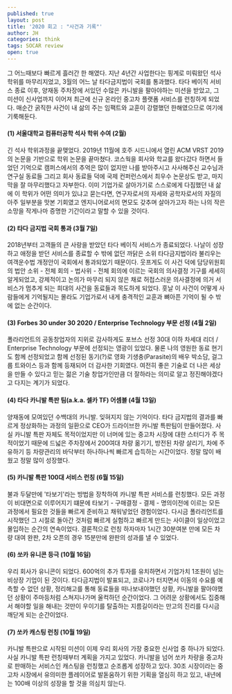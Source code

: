```yaml
---
published: true
layout: post
title: '2020 회고 : "사건과 기록"'
author: JH
categories: think
tags: SOCAR review
open: true
---
```


그 어느때보다 빠르게 흘러간 한 해였다. 지난 4년간 사업한다는 핑계로 미뤄왔던 석사 학위를 마무리지었고, 3월의 어느 날 타다금지법이 국회를 통과했다. 타다 베이직 서비스 종료 이후, 양재동 주차장에 서있던 수많은 카니발을 팔아야하는 미션을 받았고, 그 미션이 신사업까지 이어져 최근에 신규 온라인 중고차 플랫폼 서비스를 런칭하게 되었다. 매순간 굵직한 사건이 내 삶의 주는 임팩트와 교훈이 강렬했던 한해였으므로 여기에 기룩해둔다.

#### (1) 서울대학교 컴퓨터공학 석사 학위 수여 (2월)

긴 석사 학위과정을 끝맺었다. 2019년 11월에 호주 시드니에서 열린 ACM VRST 2019의 논문을 기반으로 학위 논문을 끝마쳤다. 코스웍을 회사와 학교를 왔다갔다 하면서 들었던 기억으로 캠퍼스에서의 추억은 많이 없지만 나를 받아주시고 사사해주신 교수님과 연구실 동료들 그리고 회사 동료들 덕에 국제 컨퍼런스에서 최우수 논문상도 받고, 마지막을 잘 마무리했다고 자부한다. 이미 기업가로 살아가기로 스스로에게 다짐했던 내 삶에 이 학위가 어떤 의미가 있냐고 묻는다면, 연구자로서의 자세와 공학자로서의 자질의 아주 일부분을 맛본 기회였고 엔지니어로서의 면모도 갖추며 살아가고자 하는 나의 작은 소망을 작게나마 증명한 기간이라고 말할 수 있을 것이다.

#### (2) 타다 금지법 국회 통과 (3월 7일)

2018년부터 고객들의 큰 사랑을 받았던 타다 베이직 서비스가 종료되었다. 나날이 성장하고 애정을 받던 서비스를 종료할 수 밖에 없던 까닭은 소위 타다금지법이라 불리우는 여객운수법 개정안이 국회에서 통과되었기 때문이다. 웃프게도 이 사건 덕에 담당위원회의 법안 소위 - 전체 회의 - 법사위 - 전체 회의에 이르는 국회의 의사결정 기구를 세세히 알게되었고, 강제적이고 논의가 마무리 되지 않은 채로 허접스러운 의사결정에 의거 서비스가 멈추게 되는 희대의 사건을 동료들과 목도하게 되었다. 훗날 이 사건이 어떻게 사람들에게 기억될지는 몰라도 기업가로서 내게 충격적인 교훈과 뼈아픈 기억이 될 수 밖에 없는 순간이다.

#### (3) Forbes 30 under 30 2020 / Enterprise Technology 부문 선정 (4월 2일)

폴라리언트의 공동창업자의 지위로 감사하게도 포브스 선정 30대 이하 차세대 리더 / Enterprise Technology 부문에 선정되는 영광이 있었다. 물론 나의 영원한 동료 현기도 함께 선정되었고 함께 선정된 동기(?)로 영화 기생충(Parasite)의 배우 박소담, 걸그룹 트와이스 등과 함께 등재되어 더 감사한 기회였다. 여전히 좋은 기술로 더 나은 세상을 만들 수 있다고 믿는 젊은 기술 창업가인만큼 더 잘하라는 의미로 알고 정진해야겠다고 다지는 계기가 되었다.

#### (4) 타다 카니발 특판 팀(a.k.a. 셀카 TF) 어셈블 (4월 13일)

양재동에 모여있던 수백대의 카니발. 잊혀지지 않는 기억이다. 타다 금지법의 결과를 빠르게 정상화하는 과정의 일환으로 CEO가 드라이브한 카니발 특판팀이 만들어졌다. 사실 카니발 특판 자체도 목적이었지만 이 너머에 있는 중고차 시장에 대한 스터디가 주 목적이었기 때문에 드넓은 주차장에서 200여대 차량 옮기기, 방전된 차량 살리기, 차에 주유하기 등 차량관리의 바닥부터 하나하나씩 빠르게 습득하는 시간이었다. 정말 많이 배웠고 정말 많이 성장했다.

#### (5) 카니발 특판 100대 서비스 런칭 (6월 15일)

불과 두달만에 '타보기'라는 방법을 장착하여 카니발 특판 서비스를 런칭했다. 모든 과정이 비대면으로 이루어지기 떄문에 타보기 - 구매결정 - 결제 - 명의이전에 이르는 모든 과정에서 필요한 것들을 빠르게 준비하고 채워넣었던 경험이었다. 다시금 폴라리언트를 시작했던 그 시절로 돌아간 것처럼 빠르게 실험하고 빠르게 만드는 사이클이 일상이었고 몰입하는 순간의 연속이었다. 결론적으로 런칭 하자마자 1시간 30분여분 만에 모든 차량 대여 완판, 2차 오픈의 경우 15분만에 완판의 성과를 낼 수 있었다.

#### (6) 쏘카 유니콘 등극 (10월 16일)

우리 회사가 유니콘이 되었다. 600억의 추가 투자를 유치하면서 기업가치 1조원이 넘는 비상장 기업이 된 것이다. 타다금지법이 발표되고, 코로나가 터지면서 이동의 수요를 예측할 수 없던 상황, 정리해고를 통해 동료들을 떠나보내야했던 상황, 카니발을 팔아야했던 상황이 주마등처럼 스쳐지나가며 울컥하던 순간이었다. 그 어려운 상황에서도 집중해서 해야할 일을 해내는 것만이 우이기를 탈출하는 지름길이라는 만고의 진리를 다시금 깨닫게 되는 순간이었다.

#### (7) 쏘카 캐스팅 런칭 (10월 19일)

카니발 특판으로 시작된 미션이 이제 우리 회사의 가장 중요한 신사업 중 하나가 되었다. 사실 카니발 특판 런칭때부터 계획을 가지고 있었다. 카니발을 넘어 쏘카 차량을 중고차로 판매하는 서비스인 캐스팅을 런칭했고 순조롭게 성장하고 있다. 30조 시장이라는 중고차 시장에서 유의미한 플레이어로 발돋움하기 위한 기획을 열심히 하고 있고, 내년에는 100배 이상의 성장을 할 것을 의심치 않는다. 